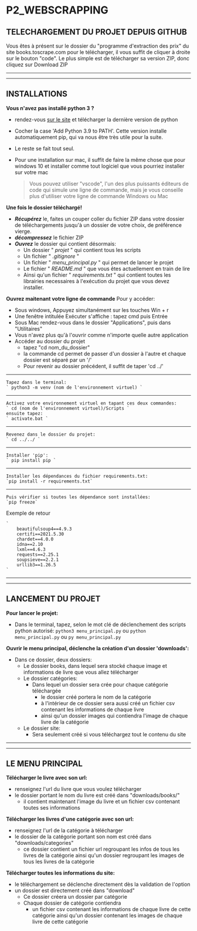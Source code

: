# P2_WEBSCRAPPING

## TELECHARGEMENT DU PROJET DEPUIS GITHUB

Vous êtes à présent sur le dossier du "programme d'extraction des prix" du site books.toscrape.com
pour le télécharger, il vous suffit de cliquer à droite sur le bouton "code".
Le plus simple est de télécharger sa version ZIP, donc cliquez sur Download ZIP

---
---

## INSTALLATIONS

**Vous n'avez pas installé python 3 ?**

- rendez-vous [sur le site](https://www.python.org/downloads/) et télécharger la dernière version de python
- Cocher la case 'Add Python 3.9 to PATH'. Cette version installe automatiquement pip, qui va nous être très utile pour la suite.
- Le reste se fait tout seul.
- Pour une installation sur mac, il suffit de faire la même chose que pour windows 10 et installer comme tout logiciel que vous pourriez installer sur votre mac

    > Vous pouvez utiliser "vscode", l'un des plus puissants éditeurs de code qui   simule une ligne de commande, mais je vous conseille plus d'utiliser votre ligne de commande Windows ou Mac

**Une fois le dossier téléchargé!**

- ***Récupérez*** le, faites un couper coller du fichier ZIP dans votre dossier de téléchargements jusqu'à un dossier de votre choix, de préférence vierge.
- ***décompressez*** le fichier ZIP
- ***Ouvrez*** le dossier qui contient désormais:
  - Un dossier " *projet* " qui contient tous les scripts
  - Un fichier " *.gitignore* "
  - Un fichier " *menu_principal.py* " qui permet de lancer le projet
  - Le fichier " *README.md* " que vous êtes actuellement en train de lire
  - Ainsi qu'un fichier " *requirements.txt* " qui contient toutes les librairies necessaires à l'exécution du projet que vous devez installer.

**Ouvrez maitenant votre ligne de commande**
Pour y accéder:

- Sous windows, Appuyez simultanément sur les touches Win + r
- Une fenêtre intitulée Exécuter s'affiche : tapez cmd puis Entrée
- Sous Mac rendez-vous dans le dossier "Applications", puis dans "Utilitaires"
- Vous n'avez plus qu'à l'ouvrir comme n'importe quelle autre application
- Accéder au dossier du projet
  - tapez "cd nom_du_dossier"
  - la commande cd permet de passer d'un dossier à l'autre et chaque dossier est séparé par un '/'
  - Pour revenir au dossier précédent, il suffit de taper 'cd ../'

---

    Tapez dans le terminal:
    ` python3 -m venv (nom de l'environnement virtuel) `

---

    Activez votre environnement virtuel en tapant ces deux commandes:
    ` cd (nom de l'environnement virtuel)/Scripts `
    ensuite tapez:
    ` activate.bat `

---

    Revenez dans le dossier du projet:
    ` cd ../../ `

---

    Installer 'pip':
    ` pip install pip `

---

    Installer les dépendances du fichier requirements.txt:
    `pip install -r requirements.txt`

---

    Puis vérifier si toutes les dépendance sont installées:
    `pip freeze`
Exemple de retour

    `
        beautifulsoup4==4.9.3
        certifi==2021.5.30
        chardet==4.0.0
        idna==2.10
        lxml==4.6.3
        requests==2.25.1
        soupsieve==2.2.1
        urllib3==1.26.5
    `
---
---

## LANCEMENT DU PROJET

**Pour lancer le projet:**

- Dans le terminal, tapez, selon le mot clé de déclenchement des scripts python autorisé:
`python3 menu_principal.py`
ou
`python menu_principal.py`
ou
`py menu_principal.py`

**Ouvrir le menu principal, déclenche la création d'un dossier 'downloads':**

- Dans ce dossier, deux dossiers:
  - Le dossier books, dans lequel sera stocké chaque image et informations de livre que vous allez télécharger
  - Le dossier catégories:
    - Dans lequel un dossier sera crée pour chaque catégorie téléchargée
      - le dossier créé portera le nom de la catégorie
      - à l'intérieur de ce dossier sera aussi créé un fichier csv contenant les informations de chaque livre
      - ainsi qu'un dossier images qui contiendra l'image de chaque livre de la catégorie
  - Le dossier site:
    - Sera seulement créé si vous téléchargez tout le contenu du site

---
---

## **LE MENU PRINCIPAL**

**Télécharger le livre avec son url:**

- renseignez l'url du livre que vous voulez télécharger
- le dossier portant le nom du livre est créé dans "downloads/books/"
  - il contient maintenant l'image du livre et un fichier csv contenant toutes ses informations

**Télécharger les livres d'une catégorie avec son url:**

- renseignez l'url de la catégorie à télécharger
- le dossier de la catégorie portant son nom est créé dans "downloads/categories"
  - ce dossier contient un fichier url regroupant les infos de tous les livres de la catégorie
  ainsi qu'un dossier regroupant les images de tous les livres de la catégorie

**Télécharger toutes les informations du site:**

- le téléchargement se déclenche directement dès la validation de l'option
- un dossier est directement créé dans "download"
  - Ce dossier créera un dossier par catégorie
  - Chaque dossier de catégorie contiendra
    - un fichier csv contenant les informations de chaque livre de cette catégorie
    ainsi qu'un dossier contenant les images de chaque livre de cette catégorie
